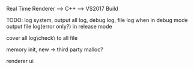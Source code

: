 
Real Time Renderer
	--> C++
	--> VS2017 Build

TODO:
log system, 
output all log, debug log, file log when in debug mode
output file log(error only?) in release mode

cover all log\check\ to all file

memory init, new -> third party malloc?

renderer ui

